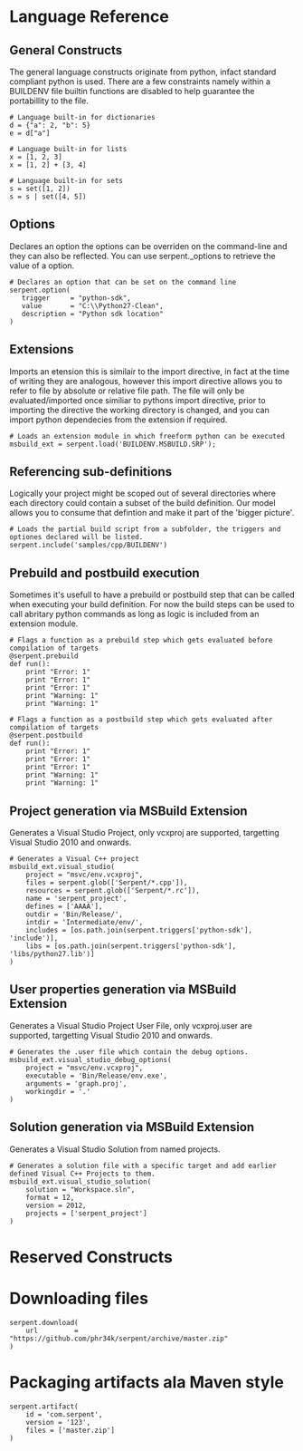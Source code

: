 
# Language Reference

## General Constructs

The general language constructs originate from python, infact standard compliant python is used. There are a few constraints namely
within a BUILDENV file builtin functions are disabled to help guarantee the portabillity to the file.

```
# Language built-in for dictionaries
d = {"a": 2, "b": 5}
e = d["a"]

# Language built-in for lists
x = [1, 2, 3]
x = [1, 2] + [3, 4]

# Language built-in for sets
s = set([1, 2])
s = s | set([4, 5])
```

## Options

Declares an option the options can be overriden on the command-line and they can also be reflected. You can use serpent._options
to retrieve the value of a option.

```
# Declares an option that can be set on the command line
serpent.option(
   trigger     = "python-sdk",
   value       = "C:\\Python27-Clean",
   description = "Python sdk location"
)
```

## Extensions

Imports an etension this is similair to the import directive, in fact at the time of writing they are analogous, however this import 
directive allows you to refer to file by absolute or relative file path. The file will only be evaluated/imported once similiar to pythons import directive, prior to importing the directive the working directory is changed, and you can import python dependecies 
from the extension if required.

```
# Loads an extension module in which freeform python can be executed 
msbuild_ext = serpent.load('BUILDENV.MSBUILD.SRP');
```

## Referencing sub-definitions

Logically your project might be scoped out of several directories where each directory could contain a subset of the build definition. Our model allows you to consume that defintion and make it part of the 'bigger picture'.

```
# Loads the partial build script from a subfolder, the triggers and optiones declared will be listed.
serpent.include('samples/cpp/BUILDENV')
```

## Prebuild and postbuild execution

Sometimes it's usefull to have a prebuild or postbuild step that can be called when executing your build definition. For now the build steps can be used to call abritary python commands as long as logic is included from an extension module.

```
# Flags a function as a prebuild step which gets evaluated before compilation of targets
@serpent.prebuild
def run():
    print "Error: 1"
    print "Error: 1"
    print "Error: 1"
    print "Warning: 1"
    print "Warning: 1"

# Flags a function as a postbuild step which gets evaluated after compilation of targets
@serpent.postbuild
def run():
    print "Error: 1"
    print "Error: 1"
    print "Error: 1"
    print "Warning: 1"
    print "Warning: 1"
```

## Project generation via MSBuild Extension

Generates a Visual Studio Project, only vcxproj are supported, targetting Visual Studio 2010 and onwards.

```
# Generates a Visual C++ project
msbuild_ext.visual_studio(
    project = "msvc/env.vcxproj",
    files = serpent.glob(['Serpent/*.cpp']),
    resources = serpent.glob(['Serpent/*.rc']),
    name = 'serpent_project',
    defines = ['AAAA'],
    outdir = 'Bin/Release/',
    intdir = 'Intermediate/env/',
    includes = [os.path.join(serpent.triggers['python-sdk'], 'include')],
    libs = [os.path.join(serpent.triggers['python-sdk'], 'libs/python27.lib')]
)
```

## User properties generation via MSBuild Extension

Generates a Visual Studio Project User File, only vcxproj.user are supported, targetting Visual Studio 2010 and onwards.

```
# Generates the .user file which contain the debug options.
msbuild_ext.visual_studio_debug_options(
    project = "msvc/env.vcxproj",
    executable = 'Bin/Release/env.exe', 
    arguments = 'graph.proj', 
    workingdir = '.'
)
```

## Solution generation via MSBuild Extension

Generates a Visual Studio Solution from named projects.

```
# Generates a solution file with a specific target and add earlier defined Visual C++ Projects to them.
msbuild_ext.visual_studio_solution(
    solution = "Workspace.sln",
    format = 12,
    version = 2012,
    projects = ['serpent_project']
)
```


# Reserved Constructs

# Downloading files

```
serpent.download(
	url 		= "https://github.com/phr34k/serpent/archive/master.zip"
)
```

# Packaging artifacts ala Maven style

```
serpent.artifact(
	id = 'com.serpent',
	version = '123',
	files = ['master.zip']
)
```

